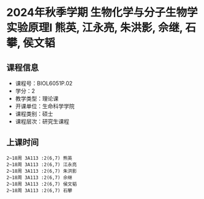 # 2024年秋季学期 生物化学与分子生物学实验原理I 熊英, 江永亮, 朱洪影, 佘继, 石攀, 侯文韬






## 课程信息

- 课程号：BIOL6051P.02
- 学分：2
- 教学类型：理论课
- 开课单位：生命科学学院
- 课程类别：硕士
- 课程层次：研究生课程

## 上课时间

```
2~18周 3A113 :2(6,7) 熊英
2~18周 3A113 :2(6,7) 江永亮
2~18周 3A113 :2(6,7) 朱洪影
2~18周 3A113 :2(6,7) 佘继
2~18周 3A113 :2(6,7) 侯文韬
2~18周 3A113 :2(6,7) 石攀
```

